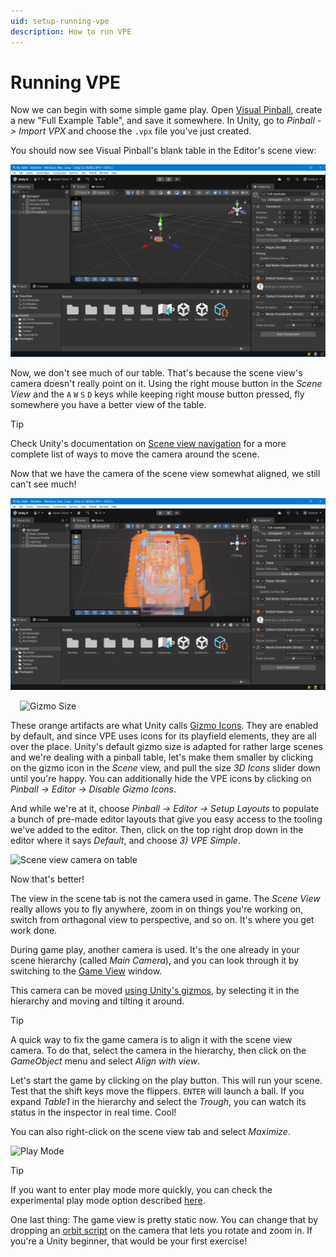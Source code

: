```yaml
---
uid: setup-running-vpe
description: How to run VPE
---
```

# Running VPE

Now we can begin with some simple game play. Open [Visual Pinball](https://github.com/vpinball/vpinball), create a new "Full Example Table", and save it somewhere. In Unity, go to *Pinball -> Import VPX* and choose the `.vpx` file you've just created.

You should now see Visual Pinball's blank table in the Editor's scene view:

![Imported blank table](unity-imported-table.png)

Now, we don't see much of our table. That's because the scene view's camera doesn't really point on it. Using the right mouse button in the *Scene View* and the `A` `W` `S` `D` keys while keeping right mouse button pressed, fly somewhere you have a better view of the table.

> [!TIP]
> Check Unity's documentation on [Scene view navigation](https://docs.unity3d.com/Manual/SceneViewNavigation.html) for a more complete list of ways to move the camera around the scene.

Now that we have the camera of the scene view somewhat aligned, we still can't see much!

![Imported blank table](unity-imported-table-ugly-gizmos.png)

<img src="unity-gizmo-size.png" width="350" alt="Gizmo Size" class="img-fluid float-end" style="margin-left: 15px"/>

These orange artifacts are what Unity calls [Gizmo Icons](https://docs.unity3d.com/Manual/GizmosMenu.html). They are enabled by default, and since VPE uses icons for its playfield elements, they are all over the place. Unity's default gizmo size is adapted for rather large scenes and we're dealing with a pinball table, let's make them smaller by clicking on the gizmo icon in the *Scene* view, and pull the size *3D Icons* slider down until you're happy. You can additionally hide the VPE icons by clicking on *Pinball -> Editor -> Disable Gizmo Icons*. 

And while we're at it, choose *Pinball -> Editor -> Setup Layouts* to populate a bunch of pre-made editor layouts that give you easy access to the tooling we've added to the editor. Then, click on the top right drop down in the editor where it says *Default*, and choose *3) VPE Simple*.

![Scene view camera on table](unity-imported-table-aligned.png)

Now that's better!

The view in the scene tab is not the camera used in game. The *Scene View* really allows you to fly anywhere, zoom in on things you're working on, switch from orthagonal view to perspective, and so on. It's where you get work done.

During game play, another camera is used. It's the one already in your scene hierarchy (called *Main Camera*), and you can look through it by switching to the [Game View](https://docs.unity3d.com/Manual/GameView.html) window.

This camera can be moved [using Unity's gizmos](https://docs.unity3d.com/Manual/PositioningGameObjects.html), by selecting it in the hierarchy and moving and tilting it around. 

> [!TIP]
> A quick way to fix the game camera is to align it with the scene view camera. To do that, select the camera in the hierarchy, then click on the *GameObject* menu and select *Align with view*.

Let's start the game by clicking on the play button. This will run your scene. Test that the shift keys move the flippers. `ENTER` will launch a ball. If you expand *Table1* in the hierarchy and select the *Trough*, you can watch its status in the inspector in real time. Cool!

You can also right-click on the scene view tab and select *Maximize*.

![Play Mode](unity-first-play.png)

> [!TIP]
> If you want to enter play mode more quickly, you can check the experimental play mode option described [here](https://blogs.unity3d.com/2019/11/05/enter-play-mode-faster-in-unity-2019-3/).

One last thing: The game view is pretty static now. You can change that by dropping an [orbit script](https://gist.github.com/freezy/cd6a2371c90a84a7af850cab3b07b1ed) on the camera that lets you rotate and zoom in. If you're a Unity beginner, that would be your first exercise!

